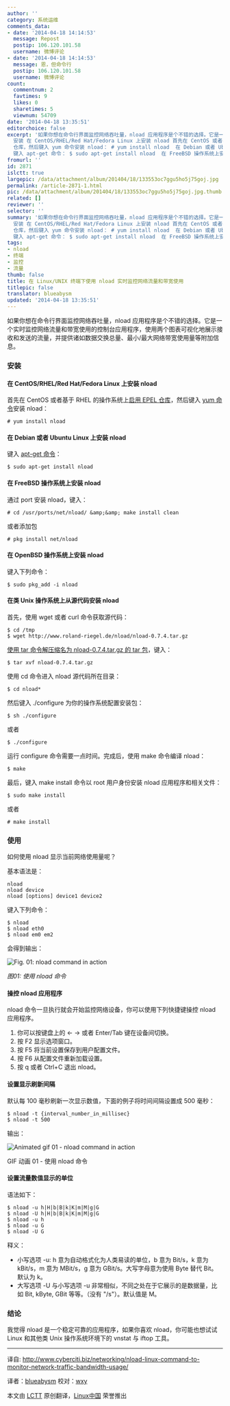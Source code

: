 ```yaml
---
author: ''
category: 系统运维
comments_data:
- date: '2014-04-18 14:14:53'
  message: Repost
  postip: 106.120.101.58
  username: 微博评论
- date: '2014-04-18 14:14:53'
  message: 恩，但命令行
  postip: 106.120.101.58
  username: 微博评论
count:
  commentnum: 2
  favtimes: 9
  likes: 0
  sharetimes: 5
  viewnum: 54709
date: '2014-04-18 13:35:51'
editorchoice: false
excerpt: '如果你想在命令行界面监控网络吞吐量，nload 应用程序是个不错的选择。它是一个实时监控网络流量和带宽使用的控制台应用程序，使用两个图表可视化地展示接收和发送的流量，并提供诸如数据交换总量、最小/最大网络带宽使用量等附加信息。
  安装 在 CentOS/RHEL/Red Hat/Fedora Linux 上安装 nload 首先在 CentOS 或者基于 RHEL 的操作系统上启用 EPEL
  仓库，然后键入 yum 命令安装 nload： # yum install nload  在 Debian 或者 Ubuntu Linux 上安装 nload
  键入 apt-get 命令： $ sudo apt-get install nload  在 FreeBSD 操作系统上安装 nl'
fromurl: ''
id: 2871
islctt: true
largepic: /data/attachment/album/201404/18/133553oc7ggu5ho5j75goj.jpg
permalink: /article-2871-1.html
pic: /data/attachment/album/201404/18/133553oc7ggu5ho5j75goj.jpg.thumb.jpg
related: []
reviewer: ''
selector: ''
summary: '如果你想在命令行界面监控网络吞吐量，nload 应用程序是个不错的选择。它是一个实时监控网络流量和带宽使用的控制台应用程序，使用两个图表可视化地展示接收和发送的流量，并提供诸如数据交换总量、最小/最大网络带宽使用量等附加信息。
  安装 在 CentOS/RHEL/Red Hat/Fedora Linux 上安装 nload 首先在 CentOS 或者基于 RHEL 的操作系统上启用 EPEL
  仓库，然后键入 yum 命令安装 nload： # yum install nload  在 Debian 或者 Ubuntu Linux 上安装 nload
  键入 apt-get 命令： $ sudo apt-get install nload  在 FreeBSD 操作系统上安装 nl'
tags:
- nload
- 终端
- 监控
- 流量
thumb: false
title: 在 Linux/UNIX 终端下使用 nload 实时监控网络流量和带宽使用
titlepic: false
translator: blueabysm
updated: '2014-04-18 13:35:51'
---
```


如果你想在命令行界面监控网络吞吐量，nload 应用程序是个不错的选择。它是一个实时监控网络流量和带宽使用的控制台应用程序，使用两个图表可视化地展示接收和发送的流量，并提供诸如数据交换总量、最小/最大网络带宽使用量等附加信息。


### 安装


#### 在 CentOS/RHEL/Red Hat/Fedora Linux 上安装 nload


首先在 CentOS 或者基于 RHEL 的操作系统上[启用 EPEL 仓库](http://www.cyberciti.biz/faq/fedora-sl-centos-redhat6-enable-epel-repo/)，然后键入 [yum 命令](http://www.cyberciti.biz/faq/rhel-centos-fedora-linux-yum-command-howto/)安装 nload：



```
# yum install nload

```

#### 在 Debian 或者 Ubuntu Linux 上安装 nload


键入 [apt-get 命令](http://www.cyberciti.biz/tips/linux-debian-package-management-cheat-sheet.html)：



```
$ sudo apt-get install nload

```

#### 在 FreeBSD 操作系统上安装 nload


通过 port 安装 nload，键入：



```
# cd /usr/ports/net/nload/ &amp;&amp; make install clean

```

或者添加包



```
# pkg install net/nload

```

#### 在 OpenBSD 操作系统上安装 nload


键入下列命令：



```
$ sudo pkg_add -i nload

```

#### 在类 Unix 操作系统上从源代码安装 nload


首先，使用 wget 或者 curl 命令获取源代码：



```
$ cd /tmp
$ wget http://www.roland-riegel.de/nload/nload-0.7.4.tar.gz

```

[使用 tar 命令解压缩名为 nload-0.7.4.tar.gz 的 tar 包](http://www.cyberciti.biz/faq/tar-extract-linux/)，键入：



```
$ tar xvf nload-0.7.4.tar.gz

```

使用 cd 命令进入 nload 源代码所在目录：



```
$ cd nload*

```

然后键入 ./configure 为你的操作系统配置安装包：



```
$ sh ./configure

```

或者



```
$ ./configure

```

运行 configure 命令需要一点时间。完成后，使用 make 命令编译 nload：



```
$ make

```

最后，键入 make install 命令以 root 用户身份安装 nload 应用程序和相关文件：



```
$ sudo make install

```

或者



```
# make install

```

### 使用


如何使用 nload 显示当前网络使用量呢？


基本语法是：



```
nload
nload device
nload [options] device1 device2

```

键入下列命令：



```
$ nload
$ nload eth0
$ nload em0 em2

```

会得到输出：


![Fig. 01: nload command in action](/data/attachment/album/201404/18/133553oc7ggu5ho5j75goj.jpg)


*图01: 使用 nload 命令*


#### 操控 nload 应用程序


nload 命令一旦执行就会开始监控网络设备，你可以使用下列快捷键操控 nload 应用程序。


1. 你可以按键盘上的 ← → 或者 Enter/Tab 键在设备间切换。
2. 按 F2 显示选项窗口。
3. 按 F5 将当前设置保存到用户配置文件。
4. 按 F6 从配置文件重新加载设置。
5. 按 q 或者 Ctrl+C 退出 nload。


#### 设置显示刷新间隔


默认每 100 毫秒刷新一次显示数值，下面的例子将时间间隔设置成 500 毫秒：



```
$ nload -t {interval_number_in_millisec}
$ nload -t 500

```

输出：


![Animated gif 01 - nload command in action](/data/attachment/album/201404/18/133554o1q91yym98zpmamd.gif)


GIF 动画 01 - 使用 nload 命令


#### 设置流量数值显示的单位


语法如下：



```
$ nload -u h|H|b|B|k|K|m|M|g|G
$ nload -U h|H|b|B|k|K|m|M|g|G
$ nload -u h
$ nload -u G
$ nload -U G

```

释义：


* 小写选项 -u: h 意为自动格式化为人类易读的单位，b 意为 Bit/s，k 意为 kBit/s，m 意为 MBit/s，g 意为 GBit/s。大写字母意为使用 Byte 替代 Bit。默认为 k。
* 大写选项 -U 与小写选项 -u 非常相似，不同之处在于它展示的是数据量，比如 Bit, kByte, GBit 等等。（没有 "/s"）。默认值是 M。


### 结论


我觉得 nload 是一个稳定可靠的应用程序，如果你喜欢 nload，你可能也想试试 Linux 和其他类 Unix 操作系统环境下的 vnstat 与 iftop 工具。




---


译自: <http://www.cyberciti.biz/networking/nload-linux-command-to-monitor-network-traffic-bandwidth-usage/>


译者：[blueabysm](https://github.com/blueabysm) 校对：[wxy](https://github.com/wxy)


本文由 [LCTT](https://github.com/LCTT/TranslateProject) 原创翻译，[Linux中国](http://linux.cn/) 荣誉推出